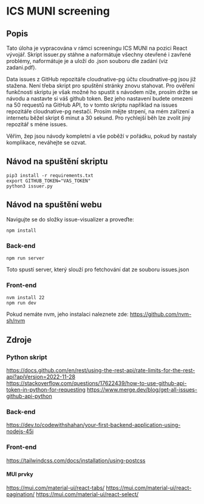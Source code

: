 # ICS MUNI screening

## Popis

Tato úloha je vypracována v rámci screeningu ICS MUNI na pozici React vývojář.
Skript issuer.py stáhne a naformátuje všechny otevřené i zavřené problémy, naformátuje je a uloží do .json souboru dle zadání (viz zadani.pdf).

Data issues z GitHub repozitáře cloudnative-pg účtu cloudnative-pg jsou již stažena. Není třeba skript pro spuštění stránky znovu stahovat.
Pro ověření funkčnosti skriptu je však možné ho spustit s návodem níže, prosím držte se návodu a nastavte si váš github token. 
Bez jeho nastavení budete omezeni na 50 requestů na GitHub API, to v tomto skriptu například na issues repozitáře cloudnative-pg nestačí.
Prosím mějte strpení, na mém zařízení a internetu běžel skript 6 minut a 30 sekund. Pro rychlejší běh lze zvolit jiný repozitář s méne issues. 

Věřím, žep jsou návody kompletní a vše poběží v pořádku, pokud by nastaly komplikace, neváhejte se ozvat. 

## Návod na spuštění skriptu

```
pip3 install -r requirements.txt
export GITHUB_TOKEN="VAS_TOKEN"
python3 issuer.py
```

## Návod na spuštění webu

Navigujte se do složky issue-visualizer a proveďte:
```
npm install
```

### Back-end

```
npm run server
```
Toto spustí server, který slouží pro fetchování dat ze souboru issues.json  

### Front-end

```
nvm install 22
npm run dev
```

Pokud nemáte nvm, jeho instalaci naleznete zde:
https://github.com/nvm-sh/nvm

## Zdroje
### Python skript
https://docs.github.com/en/rest/using-the-rest-api/rate-limits-for-the-rest-api?apiVersion=2022-11-28
https://stackoverflow.com/questions/17622439/how-to-use-github-api-token-in-python-for-requesting
https://www.merge.dev/blog/get-all-issues-github-api-python

### Back-end
https://dev.to/codewithshahan/your-first-backend-application-using-nodejs-45i

### Front-end
https://tailwindcss.com/docs/installation/using-postcss

#### MUI prvky
https://mui.com/material-ui/react-tabs/
https://mui.com/material-ui/react-pagination/
https://mui.com/material-ui/react-select/